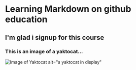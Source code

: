 
# Learning Markdown on github education
## I'm glad i signup for this course

### This is an image of a yaktocat...

![Image of Yaktocat](https://octodex.github.com/images/yaktocat.png) alt="a yaktocat in display"
